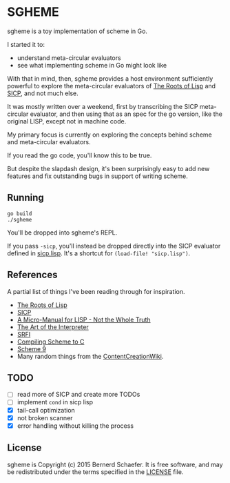 # SGHEME

sgheme is a toy implementation of scheme in Go.

I started it to:

  * understand meta-circular evaluators
  * see what implementing scheme in Go might look like

With that in mind, then,
sgheme provides a host environment
sufficiently powerful to explore
the meta-circular evaluators of
[The Roots of Lisp] and [SICP],
and not much else.

It was mostly written over a weekend,
first by transcribing the SICP meta-circular evaluator,
and then using that as an spec for the go version,
like the original LISP, except not in machine code.

My primary focus is currently on
exploring the concepts behind scheme
and meta-circular evaluators.

If you read the go code, you'll know this to be true.

But despite the slapdash design,
it's been surprisingly easy
to add new features and fix outstanding bugs
in support of writing scheme.

## Running

```
go build
./sgheme
```

You'll be dropped into sgheme's REPL.

If you pass `-sicp`, you'll instead
be dropped directly into the SICP evaluator
defined in [sicp.lisp].
It's a shortcut for `(load-file! "sicp.lisp")`.

  [sicp.lisp]: sicp.lisp

## References

A partial list of things I've been reading through for inspiration.

  - [The Roots of Lisp]
  - [SICP]
  - [A Micro-Manual for LISP - Not the Whole Truth][micro-manual]
  - [The Art of the Interpreter][AIM-453]
  - [SRFI]
  - [Compiling Scheme to C]
  - [Scheme 9]
  - Many random things from the [ContentCreationWiki][c2].

  [The Roots of Lisp]: http://www.paulgraham.com/rootsoflisp.html
  [SICP]: http://sarabander.github.io/sicp/
  [micro-manual]: http://www.cse.sc.edu/~mgv/csce330f13/micromanualLISP.pdf
  [AIM-453]: http://repository.readscheme.org/ftp/papers/ai-lab-pubs/AIM-453.pdf
  [SRFI]: http://srfi.schemers.org/
  [c2]: http://c2.com/cgi/wiki
  [Scheme 9]: http://www.t3x.org/s9fes/
  [Compiling Scheme to C]: http://matt.might.net/articles/compiling-scheme-to-c/

## TODO

  - [ ] read more of SICP and create more TODOs
  - [ ] implement `cond` in sicp lisp
  - [x] tail-call optimization
  - [x] not broken scanner
  - [x] error handling without killing the process

## License

sgheme is Copyright (c) 2015 Bernerd Schaefer.
It is free software, and may be redistributed
under the terms specified in the [LICENSE] file.

  [LICENSE]: LICENSE.md
